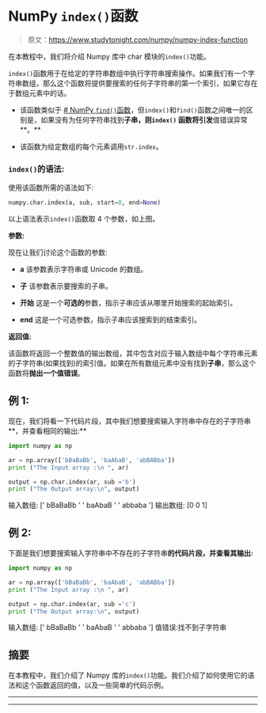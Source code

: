 # NumPy `index()`函数

> 原文：<https://www.studytonight.com/numpy/numpy-index-function>

在本教程中，我们将介绍 Numpy 库中 char 模块的`index()`功能。

`index()`函数用于在给定的字符串数组中执行字符串搜索操作。如果我们有一个字符串数组，那么这个函数将提供要搜索的任何子字符串的第一个索引，如果它存在于数组元素中的话。

*   该函数类似于 [# NumPy `find()`函数](https://www.studytonight.com/numpy/numpy-find-function)，但`index()`和`find()`函数之间唯一的区别是，如果没有为任何字符串找到**子串，则`index()` **函数**将引发**值错误异常**。**

*   该函数为给定数组的每个元素调用`str.index`。

### `index()`的语法:

使用该函数所需的语法如下:

```py
numpy.char.index(a, sub, start=0, end=None)
```

以上语法表示`index()`函数取 4 个参数，如上图。

**参数:**

现在让我们讨论这个函数的参数:

*   **a**
    该参数表示字符串或 Unicode 的数组。

*   **子**
    该参数表示要搜索的子串。

*   **开始**
    这是一个**可选的**参数，指示子串应该从哪里开始搜索的起始索引。

*   **end**
    这是一个可选参数，指示子串应该搜索到的结束索引。

**返回值:**

该函数将返回一个整数值的输出数组，其中包含对应于输入数组中每个字符串元素的子字符串(如果找到)的索引值。如果在所有数组元素中没有找到**子串**，那么这个函数将**抛出一个值错误**。

## 例 1:

现在，我们将看一下代码片段，其中我们想要搜索输入字符串中存在的子字符串**，并查看相同的输出:**

```py
import numpy as np

ar = np.array(['bBaBaBb', 'baAbaB', 'abBABba']) 
print ("The Input array :\n ", ar) 

output = np.char.index(ar, sub ='b') 
print ("The Output array:\n", output) 
```

输入数组:
[' bBaBaBb ' ' baAbaB ' ' abbaba ']
输出数组:
[0 0 1]

## 例 2:

下面是我们想要搜索输入字符串中不存在的子字符串**的代码片段，并查看其输出:**

```py
import numpy as np

ar = np.array(['bBaBaBb', 'baAbaB', 'abBABba']) 
print ("The Input array :\n ", ar) 

output = np.char.index(ar, sub ='c') 
print ("The Output array:\n", output) 
```

输入数组:
[' bBaBaBb ' ' baAbaB ' ' abbaba ']
值错误:找不到子字符串

## 摘要

在本教程中，我们介绍了 Numpy 库的`index()`功能。我们介绍了如何使用它的语法和这个函数返回的值，以及一些简单的代码示例。

* * *

* * *****